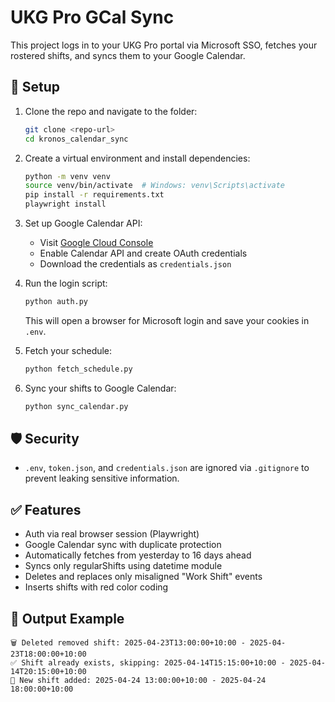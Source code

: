 # UKG Pro GCal Sync

This project logs in to your UKG Pro portal via Microsoft SSO, fetches your rostered shifts, and syncs them to your Google Calendar.

## 🔧 Setup

1. Clone the repo and navigate to the folder:

   ```bash
   git clone <repo-url>
   cd kronos_calendar_sync
   ```

2. Create a virtual environment and install dependencies:

   ```bash
   python -m venv venv
   source venv/bin/activate  # Windows: venv\Scripts\activate
   pip install -r requirements.txt
   playwright install
   ```

3. Set up Google Calendar API:

   - Visit [Google Cloud Console](https://console.cloud.google.com/)
   - Enable Calendar API and create OAuth credentials
   - Download the credentials as `credentials.json`

4. Run the login script:

   ```bash
   python auth.py
   ```

   This will open a browser for Microsoft login and save your cookies in `.env`.

5. Fetch your schedule:

   ```bash
   python fetch_schedule.py
   ```

6. Sync your shifts to Google Calendar:
   ```bash
   python sync_calendar.py
   ```

## 🛡️ Security

- `.env`, `token.json`, and `credentials.json` are ignored via `.gitignore` to prevent leaking sensitive information.

## ✅ Features

- Auth via real browser session (Playwright)
- Google Calendar sync with duplicate protection
- Automatically fetches from yesterday to 16 days ahead
- Syncs only regularShifts using datetime module
- Deletes and replaces only misaligned "Work Shift" events
- Inserts shifts with red color coding

## 📅 Output Example

```
🗑️ Deleted removed shift: 2025-04-23T13:00:00+10:00 - 2025-04-23T18:00:00+10:00
✅ Shift already exists, skipping: 2025-04-14T15:15:00+10:00 - 2025-04-14T20:15:00+10:00
📅 New shift added: 2025-04-24 13:00:00+10:00 - 2025-04-24 18:00:00+10:00
```
